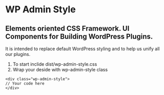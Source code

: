 # WP Admin Style
## Elements oriented CSS Framework. UI Components for Building WordPress Plugins.

It is intended to replace default WordPress styling and to help us unify all our plugins.

1. To start inclide dist/wp-admin-style.css
2. Wrap your deside with wp-admin-style class

```
<div class="wp-admin-style">
// Your code here
</div>

```
